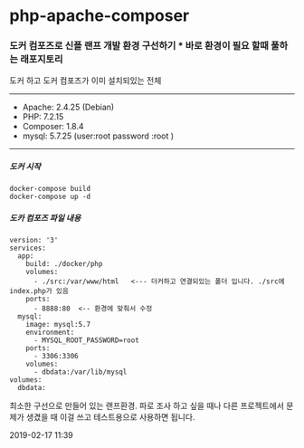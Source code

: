 # php-apache-composer
### 도커 컴포즈로 신플 랜프 개발 환경 구선하기  * 바로 환경이 필요 할때 풀하는 래포지토리

도커 하고 도커 컴포즈가 이미 설치되있는 전체

***

- Apache: 2.4.25 (Debian)
- PHP: 7.2.15 
- Composer: 1.8.4
- mysql: 5.7.25 
(user:root password :root )

- - -

##### 도커 시작
```
docker-compose build
docker-compose up -d
```

##### 도카 컴포즈 파일 내용
```
version: '3'
services:
  app:
    build: ./docker/php
    volumes:
      - ./src:/var/www/html   <--- 더커하고 연결되있는 폴더 입니다. ./src에 index.php가 있음 
    ports:
      - 8888:80  <-- 환경에 맞춰서 수정 
  mysql:
    image: mysql:5.7
    environment:
      - MYSQL_ROOT_PASSWORD=root
    ports:
      - 3306:3306
    volumes:
      - dbdata:/var/lib/mysql
volumes:
  dbdata:
```

최소한 구선으로 만들어 있는 랜프환경. 파로 조사 하고 싶을 때나 다른 프로젝트에서
문제가 생겼을 때 이걸 쓰고 테스트용으로 사용하면 됩니다.

2019-02-17 11:39
